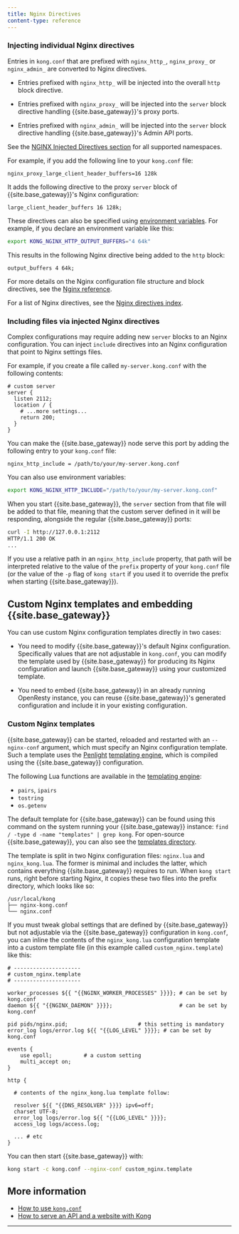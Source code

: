 ```yaml
---
title: Nginx Directives
content-type: reference
---
```


### Injecting individual Nginx directives

Entries in `kong.conf` that are prefixed with `nginx_http_`,
`nginx_proxy_` or `nginx_admin_` are converted to Nginx
directives.

- Entries prefixed with `nginx_http_` will be injected into the overall `http`
block directive.

- Entries prefixed with `nginx_proxy_` will be injected into the `server` block
directive handling {{site.base_gateway}}'s proxy ports.

- Entries prefixed with `nginx_admin_` will be injected into the `server` block
directive handling {{site.base_gateway}}'s Admin API ports.

See the [NGINX Injected Directives section](/gateway/latest/reference/configuration/#nginx-injected-directives-section) for all supported namespaces.

For example, if you add the following line to your `kong.conf` file:

```
nginx_proxy_large_client_header_buffers=16 128k
```

It adds the following directive to the proxy `server` block of {{site.base_gateway}}'s
Nginx configuration:

```
large_client_header_buffers 16 128k;
```

These directives can also be specified
using [environment variables](/gateway/latest/production/environment-variables/). For
example, if you declare an environment variable like this:

```bash
export KONG_NGINX_HTTP_OUTPUT_BUFFERS="4 64k"
```

This results in the following Nginx directive being added to the `http`
block:

```
output_buffers 4 64k;
```

For more details on the Nginx configuration file structure and block
directives, see the [Nginx reference](https://nginx.org/en/docs/beginners_guide.html#conf_structure).

For a list of Nginx directives, see the [Nginx directives index](https://nginx.org/en/docs/dirindex.html).

### Including files via injected Nginx directives

Complex configurations may require adding new `server` blocks to an Nginx configuration.
You can inject `include` directives into an Nginx configuration that point to Nginx settings files. 

For example, if you create a file called `my-server.kong.conf` with
the following contents:

```
# custom server
server {
  listen 2112;
  location / {
    # ...more settings...
    return 200;
  }
}
```

You can make the {{site.base_gateway}} node serve this port by adding the following
entry to your `kong.conf` file:

```
nginx_http_include = /path/to/your/my-server.kong.conf
```

You can also use environment variables:

```bash
export KONG_NGINX_HTTP_INCLUDE="/path/to/your/my-server.kong.conf"
```

When you start {{site.base_gateway}}, the `server` section from that file will be added to
that file, meaning that the custom server defined in it will be responding,
alongside the regular {{site.base_gateway}} ports:

```bash
curl -I http://127.0.0.1:2112
HTTP/1.1 200 OK
...
```

If you use a relative path in an `nginx_http_include` property, that
path will be interpreted relative to the value of the `prefix` property of
your `kong.conf` file (or the value of the `-p` flag of `kong start` if you
used it to override the prefix when starting {{site.base_gateway}}).

## Custom Nginx templates and embedding {{site.base_gateway}}

You can use custom Nginx
configuration templates directly in two cases: 

- You need to modify {{site.base_gateway}}'s default
Nginx configuration. Specifically values that are not adjustable in `kong.conf`, you can modify the template used by {{site.base_gateway}} for producing its
Nginx configuration and launch {{site.base_gateway}} using your customized template.

- You need to embed {{site.base_gateway}} in an already running OpenResty instance, you
can reuse {{site.base_gateway}}'s generated configuration and include it in your existing
configuration.

### Custom Nginx templates

{{site.base_gateway}} can be started, reloaded and restarted with an `--nginx-conf` argument,
which must specify an Nginx configuration template. Such a template uses the
[Penlight][Penlight] [templating engine][pl.template], which is compiled using
the {{site.base_gateway}} configuration.

The following Lua functions are available in the [templating engine][pl.template]:

- `pairs`, `ipairs`
- `tostring`
- `os.getenv`

The default template for
{{site.base_gateway}} can be found using this command on the system
running your {{site.base_gateway}} instance:
`find / -type d -name "templates" | grep kong`.
For open-source {{site.base_gateway}}, you can also see the
[templates directory][templates].

The template is split in two
Nginx configuration files: `nginx.lua` and `nginx_kong.lua`. The former is
minimal and includes the latter, which contains everything {{site.base_gateway}} requires
to run. When `kong start` runs, right before starting Nginx, it copies these
two files into the prefix directory, which looks like so:

```
/usr/local/kong
├── nginx-kong.conf
└── nginx.conf
```

If you must tweak global settings that are defined by {{site.base_gateway}} but not adjustable
via the {{site.base_gateway}} configuration in `kong.conf`, you can inline the contents of the
`nginx_kong.lua` configuration template into a custom template file (in this
example called `custom_nginx.template`) like this:

```
# ---------------------
# custom_nginx.template
# ---------------------

worker_processes ${{ "{{NGINX_WORKER_PROCESSES" }}}}; # can be set by kong.conf
daemon ${{ "{{NGINX_DAEMON" }}}};                     # can be set by kong.conf

pid pids/nginx.pid;                      # this setting is mandatory
error_log logs/error.log ${{ "{{LOG_LEVEL" }}}}; # can be set by kong.conf

events {
    use epoll;          # a custom setting
    multi_accept on;
}

http {

  # contents of the nginx_kong.lua template follow:

  resolver ${{ "{{DNS_RESOLVER" }}}} ipv6=off;
  charset UTF-8;
  error_log logs/error.log ${{ "{{LOG_LEVEL" }}}};
  access_log logs/access.log;

  ... # etc
}
```

You can then start {{site.base_gateway}} with:

```bash
kong start -c kong.conf --nginx-conf custom_nginx.template
```


## More information

* [How to use `kong.conf`](/gateway/latest/production/kong-conf/)
* [How to serve an API and a website with Kong](/gateway/latest/production/website-api-serving/)


---


[Penlight]: http://stevedonovan.github.io/Penlight/api/index.html
[pl.template]: http://stevedonovan.github.io/Penlight/api/libraries/pl.template.html
[templates]: https://github.com/kong/kong/tree/master/kong/templates
